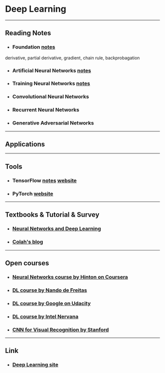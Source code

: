 # Deep Learning
---
## Reading Notes
* ### Foundation [notes](./foundation.ipynb)
derivative, partial derivative, gradient, chain rule, backprobagation
* ### Artificial Neural Networks [notes](./ann.ipynb)
* ### Training Neural Networks [notes](./training.jpynb)
* ### Convolutional Neural Networks
* ### Recurrent Neural Networks
* ### Generative Adversarial Networks
---
## Applications
---
## Tools
* ### TensorFlow [notes](https://github.com/xiangli-chen/tensorFlow-notes) [website](https://www.tensorflow.org/)
* ### PyTorch [website](http://pytorch.org/)
---
## Textbooks & Tutorial & Survey
* ### [Neural Networks and Deep Learning](http://neuralnetworksanddeeplearning.com/)
* ### [Colah's blog](http://colah.github.io/)
---
## Open courses
* ### [Neural Networks course by Hinton on Coursera](https://www.coursera.org/learn/neural-networks/home/welcome)
* ### [DL course by Nando de Freitas](https://www.cs.ox.ac.uk/people/nando.defreitas/machinelearning/)
* ### [DL course by Google on Udacity](https://classroom.udacity.com/courses/ud730)
* ### [DL course by Intel Nervana](https://www.intelnervana.com/deep-learning-tutorials/)
* ### [CNN for Visual Recognition by Stanford](http://cs231n.stanford.edu/)
---
## Link
* ### [Deep Learning site](http://deeplearning.net/)